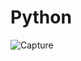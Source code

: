 # Python
![Capture](https://user-images.githubusercontent.com/38700214/104824396-fc1c9f80-5859-11eb-8363-dc767df325ab.PNG)
